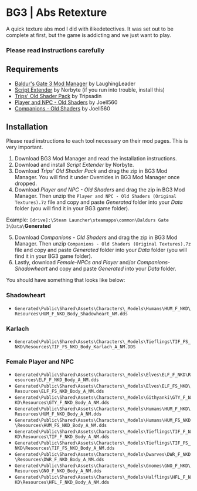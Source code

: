 # BG3 | Abs Retexture
A quick texture abs mod I did with ilikedetectives. It was set out to be complete at first, but the game is addicting and we just want to play.

### Please read instructions carefully

## Requirements
- <a href="https://github.com/LaughingLeader/BG3ModManager/releases">Baldur's Gate 3 Mod Manager</a> by LaughingLeader
- <a href="https://github.com/Norbyte/bg3se/releases/tag/updater-20231028">Script Extender</a> by Norbyte (if you run into trouble, install this)
- <a href="https://www.nexusmods.com/baldursgate3/mods/4752">Trips' Old Shader Pack</a> by Tripsadin
- <a href="https://www.nexusmods.com/baldursgate3/mods/4821">Player and NPC - Old Shaders</a> by Joell560
- <a href="https://www.nexusmods.com/baldursgate3/mods/4774">Companions - Old Shaders</a> by Joell560

## Installation
Please read instructions to each tool necessary on their mod pages. This is very important.

1. Download BG3 Mod Manager and read the installation instructions.
2. Download and install *Script Extender* by Norbyte.
3. Download *Trips' Old Shader Pack* and drag the zip in BG3 Mod Manager. You will find it under Overrides in BG3 Mod Manager once dropped.
4. Download *Player and NPC - Old Shaders* and drag the zip in BG3 Mod Manager. Then unzip the `Player and NPC - Old Shaders (Original Textures).7z` file and copy and paste *Generated* folder into your *Data* folder (you will find it in your BG3 game folder).

Example:  `[drive]:\Steam Launcher\steamapps\common\Baldurs Gate 3\Data\`**Generated**

5. Download *Companions - Old Shaders* and drag the zip in BG3 Mod Manager. Then unzip `Companions - Old Shaders (Original Textures).7z` file and copy and paste *Generated* folder into your *Data* folder (you will find it in your BG3 game folder).
6. Lastly, download *Female-NPCs and Player* and/or *Companions-Shadowheart* and copy and paste *Generated* into your *Data* folder.

You should have something that looks like below:

### Shadowheart
- `Generated\Public\Shared\Assets\Characters\_Models\Humans\HUM_F_NKD\Resources\HUM_F_NKD_Body_Shadowheart_NM.dds`

### Karlach
- `Generated\Public\Shared\Assets\Characters\_Models\Tieflings\TIF_FS_NKD\Resources\TIF_FS_NKD_Body_Karlach_A_NM.DDS`

### Female Player and NPC
- `Generated\Public\Shared\Assets\Characters\_Models\Elves\ELF_F_NKD\Resources\ELF_F_NKD_Body_A_NM.dds`
- `Generated\Public\Shared\Assets\Characters\_Models\Elves\ELF_FS_NKD\Resources\ELF_FS_NKD_Body_A_NM.dds`
- `Generated\Public\Shared\Assets\Characters\_Models\Githyanki\GTY_F_NKD\Resources\GTY_F_NKD_Body_A_NM.dds`
- `Generated\Public\Shared\Assets\Characters\_Models\Humans\HUM_F_NKD\Resources\HUM_F_NKD_Body_A_NM.dds`
- `Generated\Public\Shared\Assets\Characters\_Models\Humans\HUM_FS_NKD\Resources\HUM_FS_NKD_Body_A_NM.dds`
- `Generated\Public\Shared\Assets\Characters\_Models\Tieflings\TIF_F_NKD\Resources\TIF_F_NKD_Body_A_NM.dds`
- `Generated\Public\Shared\Assets\Characters\_Models\Tieflings\TIF_FS_NKD\Resources\TIF_FS_NKD_Body_A_NM.dds`
- `Generated\Public\Shared\Assets\Characters\_Models\Dwarves\DWR_F_NKD\Resources\DWR_F_NKD_Body_A_NM.dds`
- `Generated\Public\Shared\Assets\Characters\_Models\Gnomes\GNO_F_NKD\Resources\GNO_F_NKD_Body_A_NM.dds`
- `Generated\Public\Shared\Assets\Characters\_Models\Halflings\HFL_F_NKD\Resources\HFL_F_NKD_Body_A_NM.dds`
